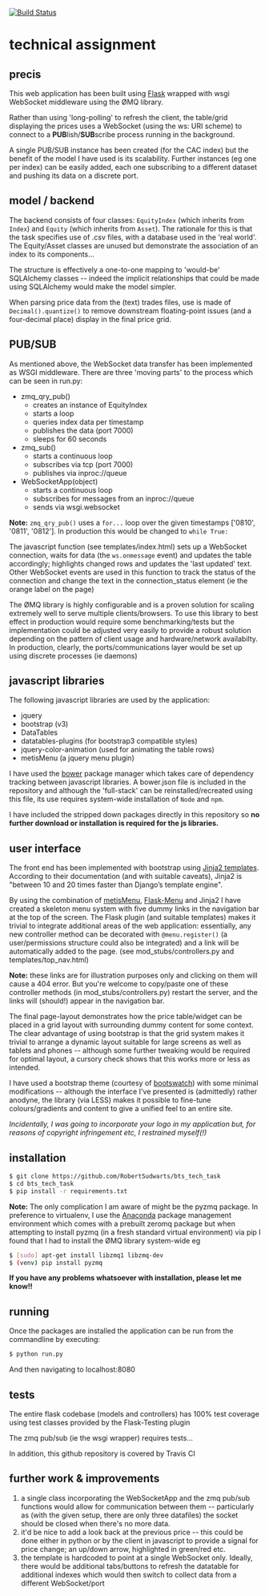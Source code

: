 [![Build Status](https://travis-ci.org/RobertSudwarts/bts_tech_task.svg?branch=master)](https://travis-ci.org/RobertSudwarts/bts_tech_task)

# technical assignment

## precis

This web application has been built using [Flask](http://flask.pocoo.org/) wrapped with wsgi WebSocket middleware using the ØMQ library.

Rather than using 'long-polling' to refresh the client, the table/grid displaying the prices uses a WebSocket (using the ws: URI scheme) to connect to a **PUB**lish/**SUB**scribe process running in the background.

A single PUB/SUB instance has been created (for the CAC index) but the benefit of the model I have used is its scalability. Further instances (eg one per index) can be easily added, each one subscribing to a different dataset and pushing its data on a discrete port.

## model / backend

The backend consists of four classes: `EquityIndex` (which inherits from `Index`) and `Equity` (which inherits from `Asset`). The rationale for this is that the task specifies use of .csv files, with a database used in the 'real world'.  The Equity/Asset classes are unused but demonstrate the association of an index to its components...

The structure is effectively a one-to-one mapping to 'would-be' SQLAlchemy classes -- indeed the implicit relationships that could be made using SQLAlchemy would make the model simpler.

When parsing price data from the (text) trades files, use is made of `Decimal().quantize()` to remove downstream floating-point issues (and a four-decimal place) display in the final price grid.

## PUB/SUB

As mentioned above, the WebSocket data transfer has been implemented as WSGI middleware. There are three 'moving parts' to the process which can be seen in run.py:

* zmq_qry_pub()
    - creates an instance of EquityIndex
    - starts a loop
    - queries index data per timestamp
    - publishes the data (port 7000)
    - sleeps for 60 seconds
* zmq_sub()
    - starts a continuous loop
    - subscribes via tcp (port 7000)
    - publishes via inproc://queue
* WebSocketApp(object)
    - starts a continuous loop
    - subscribes for messages from an inproc://queue
    - sends via wsgi.websocket

**Note:** `zmq_qry_pub()` uses a `for...` loop over the given timestamps ['0810', '0811', '0812']. In production this would be changed to `while True:`

The javascript function (see templates/index.html) sets up a WebSocket connection, waits for data (the `ws.onmessage` event) and updates the table accordingly; highlights changed rows and updates the 'last updated' text. Other WebSocket events are used in this function to track the status of the connection and change the text in the connection_status element (ie the orange label on the page)

The ØMQ library is highly configurable and is a proven solution for scaling extremely well to serve multiple clients/browsers.  To use this library to best effect in production would require some benchmarking/tests but the implementation could be adjusted very easily to provide a robust solution depending on the pattern of client usage and hardware/network availabilty.  In production, clearly, the ports/communications layer would be set up using discrete processes (ie daemons)

## javascript libraries

The following javascript libraries are used by the application:

* jquery
* bootstrap (v3)
* DataTables
* datatables-plugins (for bootstrap3 compatible styles)
* jquery-color-animation (used for animating the table rows)
* metisMenu (a jquery menu plugin)

I have used the [bower](http://bower.io/) package manager which takes care of dependency tracking between javascript libraries.  A bower.json file is included in the repository and although the 'full-stack' can be reinstalled/recreated using this file, its use requires system-wide installation of `Node` and `npm`.

I have included the stripped down packages directly in this repository so **no further download or installation is required for the js libraries.**

## user interface

The front end has been implemented with bootstrap using [Jinja2 templates](http://jinja.pocoo.org/docs/dev/). According to their documentation (and with suitable caveats), Jinja2 is "between 10 and 20 times faster than Django’s template engine".

By using the combination of [metisMenu](http://mm.onokumus.com/), [Flask-Menu](http://flask-menu.readthedocs.org/en/latest/) and Jinja2 I have created a skeleton menu system with five dummy links in the navigation bar at the top of the screen.  The Flask plugin (and suitable templates) makes it trivial to integrate additional areas of the web application: essentially, any new controller method can be decorated with `@menu.register()` (a user/permissions structure could also be integrated) and a link will be automatically added to the page. (see mod_stubs/controllers.py and templates/top_nav.html)

**Note:** these links are for illustration purposes only and clicking on them will cause a 404 error. But you're welcome to copy/paste one of these controller methods (in mod_stubs/controllers.py) restart the server, and the links will (should!) appear in the navigation bar.

The final page-layout demonstrates how the price table/widget can be placed in a grid layout with surrounding dummy content for some context.  The clear advantage of using bootstrap is that the grid system makes it trivial to arrange a dynamic layout suitable for large screens as well as tablets and phones -- although some further tweaking would be required for optimal layout, a cursory check shows that this works more or less as intended.

I have used a bootstrap theme (courtesy of [bootswatch](https://bootswatch.com/)) with some minimal modifications -- although the interface I've presented is (admittedly) rather anodyne, the library (via LESS) makes it possible to fine-tune colours/gradients and content to give a unified feel to an entire site.

*Incidentally, I was going to incorporate your logo in my application but, for reasons of copyright infringement etc, I restrained myself(!)*

## installation

```bash
$ git clone https://github.com/RobertSudwarts/bts_tech_task
$ cd bts_tech_task
$ pip install -r requirements.txt
```

**Note:** The only complication I am aware of might be the pyzmq package. In preference to virtualenv, I use the [Anaconda](https://store.continuum.io/cshop/anaconda/) package management environment which comes with a prebuilt zeromq package but when attempting to install pyzmq (in a fresh standard virtual environment) via pip I found that I had to install the ØMQ library system-wide eg

```bash
$ [sudo] apt-get install libzmq1 libzmq-dev
$ (venv) pip install pyzmq
```

**If you have any problems whatsoever with installation, please let me know!!**

## running

Once the packages are installed the application can be run from the commandline by executing:

```bash
$ python run.py
```

And then navigating to localhost:8080

## tests

The entire flask codebase (models and controllers) has 100% test coverage using test classes provided by the Flask-Testing plugin

The zmq pub/sub (ie the wsgi wrapper) requires tests...

In addition, this github repository is covered by Travis CI

## further work & improvements

1. a single class incorporating the WebSocketApp and the zmq pub/sub functions would allow for communication between them -- particularly as (with the given setup, there are only three datafiles) the socket should be closed when there's no more data.
2. it'd be nice to add a look back at the previous price -- this could be done either in python or by the client in javascript to provide a signal for price change; an up/down arrow, highlighted in green/red etc.
3. the template is hardcoded to point at a single WebSocket only.  Ideally, there would be additional tabs/buttons to refresh the datatable for additional indexes which would then switch to collect data from a different WebSocket/port
